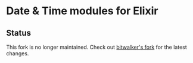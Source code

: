 Date & Time modules for Elixir
==============================

## Status ##

This fork is no longer maintained. Check out [bitwalker's fork](https://github.com/bitwalker/elixir-datetime) for the latest changes.
